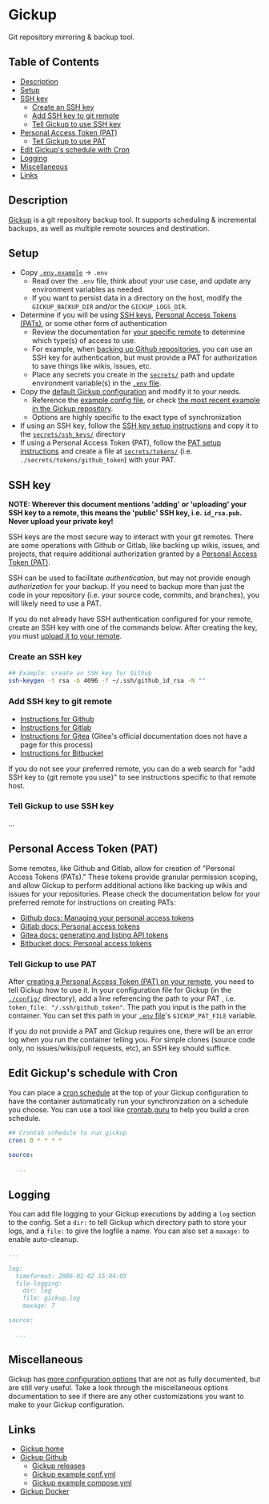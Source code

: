 # Gickup <!-- omit in toc -->

Git repository mirroring & backup tool.

## Table of Contents <!-- omit in toc -->

- [Description](#description)
- [Setup](#setup)
- [SSH key](#ssh-key)
  - [Create an SSH key](#create-an-ssh-key)
  - [Add SSH key to git remote](#add-ssh-key-to-git-remote)
  - [Tell Gickup to use SSH key](#tell-gickup-to-use-ssh-key)
- [Personal Access Token (PAT)](#personal-access-token-pat)
  - [Tell Gickup to use PAT](#tell-gickup-to-use-pat)
- [Edit Gickup's schedule with Cron](#edit-gickups-schedule-with-cron)
- [Logging](#logging)
- [Miscellaneous](#miscellaneous)
- [Links](#links)

## Description

[Gickup](https://github.com/cooperspencer/gickup/tree/main) is a git repository backup tool. It supports scheduling & incremental backups, as well as multiple remote sources and destination.

## Setup

- Copy [`.env.example`](./.env.example) -> `.env`
  - Read over the `.env` file, think about your use case, and update any environment variables as needed.
  - If you want to persist data in a directory on the host, modify the `GICKUP_BACKUP_DIR` and/or the `GICKUP_LOGS_DIR`.
- Determine if you will be using [SSH keys](#ssh-key), [Personal Access Tokens (PATs)](#personal-access-token-pat), or some other form of authentication
  - Review the documentation for [your specific remote](https://cooperspencer.github.io/gickup-documentation/configuration/source_docu/intro) to determine which type(s) of access to use.
  - For example, when [backing up Github repositories](https://cooperspencer.github.io/gickup-documentation/configuration/source_docu/github), you can use an SSH key for authentication, but must provide a PAT for authorization to save things like wikis, issues, etc.
  - Place any secrets you create in the [`secrets/`](./secrets/) path and update environment variable(s) in the [`.env` file](./.env.example).
- Copy the [default Gickup configuration](./config/default.yml) and modify it to your needs.
  - Reference the [example config file](./config/example.yml), or check [the most recent example in the Gickup repository](https://github.com/cooperspencer/gickup/blob/main/conf.example.yml).
  - Options are highly specific to the exact type of synchronization
- If using an SSH key, follow the [SSH key setup instructions](#ssh-key) and copy it to the [`secrets/ssh_keys/`](./secrets/ssh_keys/) directory
- If using a Personal Access Token (PAT), follow the [PAT setup instructions](#personal-access-token-pat) and create a file at [`secrets/tokens/`](./secrets/tokens/) (i.e. `./secrets/tokens/github_token`) with your PAT.

## SSH key

**NOTE: Wherever this document mentions 'adding' or 'uploading' your SSH key to a remote, this means the 'public' SSH key, i.e. `id_rsa.pub`. Never upload your private key!**

SSH keys are the most secure way to interact with your git remotes. There are some operations with Github or Gitlab, like backing up wikis, issues, and projects, that require additional authorization granted by a [Personal Access Token (PAT)](#personal-access-token-pat).

SSH can be used to facilitate *authentication*, but may not provide enough *authorization* for your backup. If you need to backup more than just the code in your repository (i.e. your source code, commits, and branches), you will likely need to use a PAT.

If you do not already have SSH authentication configured for your remote, create an SSH key with one of the commands below. After creating the key, you must [upload it to your remote](#add-ssh-key-to-git-remote).

### Create an SSH key

```bash
## Example: create an SSH key for Github
ssh-keygen -t rsa -b 4096 -f ~/.ssh/github_id_rsa -N ""
```

### Add SSH key to git remote

- [Instructions for Github](https://docs.github.com/en/authentication/connecting-to-github-with-ssh/adding-a-new-ssh-key-to-your-github-account)
- [Instructions for Gitlab](https://docs.gitlab.com/ee/user/ssh.html#add-an-ssh-key-to-your-gitlab-account)
- [Instructions for Gitea](https://easycode.page/gitea-setup-ssh-and-repository/) (Gitea's official documentation does not have a page for this process)
- [Instructions for Bitbucket](https://support.atlassian.com/bitbucket-cloud/docs/set-up-personal-ssh-keys-on-windows/#Provide-Bitbucket-Cloud-with-your-public-key)

If you do not see your preferred remote, you can do a web search for "add SSH key to {git remote you use}" to see instructions specific to that remote host.

### Tell Gickup to use SSH key

...

## Personal Access Token (PAT)

Some remotes, like Github and Gitlab, allow for creation of "Personal Access Tokens (PATs)." These tokens provide granular permission scoping, and allow Gickup to perform additional actions like backing up wikis and issues for your repositories. Please check the documentation below for your preferred remote for instructions on creating PATs:

- [Github docs: Managing your personal access tokens](https://docs.github.com/en/authentication/keeping-your-account-and-data-secure/managing-your-personal-access-tokens)
- [Gitlab docs: Personal access tokens](https://docs.gitlab.com/ee/user/profile/personal_access_tokens.html)
- [Gitea docs: generating and listing API tokens](https://docs.gitea.com/development/api-usage#generating-and-listing-api-tokens)
- [Bitbucket docs: Personal access tokens](https://confluence.atlassian.com/bitbucketserver076/personal-access-tokens-1026534797.html)

### Tell Gickup to use PAT

After [creating a Personal Access Token (PAT) on your remote](#personal-access-token-pat), you need to tell Gickup how to use it. In your configuration file for Gickup (in the [`./config/`](./config/) directory), add a line referencing the path to your PAT , i.e. `token_file: "/.ssh/github_token"`. The path you input is the path in the container. You can set this path in your [`.env` file](./.env.example)'s `GICKUP_PAT_FILE` variable.

If you do not provide a PAT and Gickup requires one, there will be an error log when you run the container telling you. For simple clones (source code only, no issues/wikis/pull requests, etc), an SSH key should suffice.

## Edit Gickup's schedule with Cron

You can place a [cron schedule](https://linuxhandbook.com/crontab/) at the top of your Gickup configuration to have the container automatically run your synchronization on a schedule you choose. You can use a tool like [crontab.guru](https://crontab.guru) to help you build a cron schedule.

```yaml
## Crontab schedule to run gickup
cron: 0 * * * *

source:
  
  ...
```

## Logging

You can add file logging to your Gickup executions by adding a `log` section to the config. Set a `dir:` to tell Gickup which directory path to store your logs, and a `file:` to give the logfile a name. You can also set a `maxage:` to enable auto-cleanup.

```yaml
...

log:
  timeformat: 2006-01-02 15:04:05
  file-logging:
    dir: log
    file: gickup.log
    maxage: 7

source:

  ...
```

## Miscellaneous

Gickup has [more configuration options](https://cooperspencer.github.io/gickup-documentation/configuration/miscellaneous) that are not as fully documented, but are still very useful. Take a look through the miscellaneous options documentation to see if there are any other customizations you want to make to your Gickup configuration.

## Links

- [Gickup home](https://cooperspencer.github.io/gickup-documentation/)
- [Gickup Github](https://github.com/cooperspencer/gickup/tree/main)
  - [Gickup releases](https://github.com/cooperspencer/gickup/releases)
  - [Gickup example conf.yml](https://github.com/cooperspencer/gickup/blob/main/conf.example.yml)
  - [Gickup example compose.yml](https://github.com/cooperspencer/gickup/blob/main/docker-compose.yml)
- [Gickup Docker](https://hub.docker.com/r/buddyspencer/gickup)
